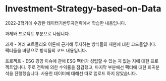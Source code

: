# Investment-Strategy-based-on-Data
2022-2학기에 수강한 데이터기반투자전략에서 학습한 내용입니다. 

과제와 프로젝트 부분으로 나뉩니다.

과제 - 여러 포트폴리오 이론에 근거해 투자하는 방식들의 재현에 대한 코드들입니다. 팩터들을 바탕으로 방식들의 코드 내용입니다. 

프로젝트 - ESG 경영 이슈에 관해 ESG 팩터가 성립할 수 있는 지 없는 지에 대한 프로젝트입니다. 
주로 전략에 의한 수익률을 점검했고, 마지막 부분에선 팩터에 대한 회귀분석을 진행했습니다. 
사용한 데이터에 대해선 따로 업로드 하지 않았습니다. 
